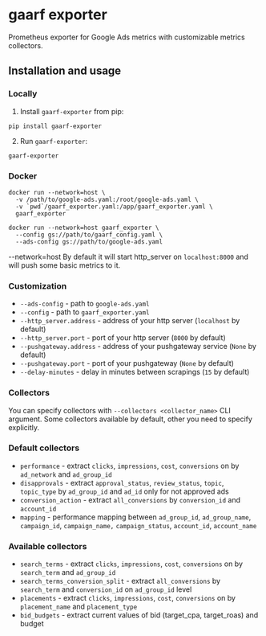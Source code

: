 # gaarf exporter

Prometheus exporter for Google Ads metrics with customizable metrics collectors.

## Installation and usage

### Locally

1. Install `gaarf-exporter` from pip:

```
pip install gaarf-exporter
```
2. Run `gaarf-exporter`:

```
gaarf-exporter
```

### Docker

```
docker run --network=host \
  -v /path/to/google-ads.yaml:/root/google-ads.yaml \
  -v `pwd`/gaarf_exporter.yaml:/app/gaarf_exporter.yaml \
  gaarf_exporter
```

```
docker run --network=host gaarf_exporter \
  --config gs://path/to/gaarf_config.yaml \
  --ads-config gs://path/to/google-ads.yaml

```

--network=host
By default it will start http_server on `localhost:8000` and will push some basic metrics to it.

### Customization

* `--ads-config` - path to `google-ads.yaml`
* `--config` - path to `gaarf_exporter.yaml`
* `--http_server.address` - address of your http server (`localhost` by default)
* `--http_server.port` - port of your http server (`8000` by default)
* `--pushgateway.address` - address of your pushgateway service (`None` by default)
* `--pushgateway.port` - port of your pushgateway (`None` by default)
* `--delay-minutes` - delay in minutes between scrapings (`15` by default)

### Collectors

You can specify collectors with `--collectors <collector_name>` CLI argument. Some collectors available by default, other you need to specify explicitly.

### Default collectors

* `performance` - extract `clicks`, `impressions`, `cost`, `conversions` on by `ad_network` and `ad_group_id`
* `disapprovals` - extract `approval_status`, `review_status`, `topic`, `topic_type` by `ad_group_id` and `ad_id` only for not approved ads
* `conversion_action` - extract `all_conversions` by `conversion_id` and `account_id`
* `mapping` - performance mapping between `ad_group_id`, `ad_group_name`, `campaign_id`, `campaign_name,` `campaign_status`, `account_id`, `account_name`

### Available collectors

* `search_terms` - extract `clicks`, `impressions`, `cost`, `conversions` on by `search_term` and `ad_group_id`
* `search_terms_conversion_split` - extract `all_conversions` by `search_term` and `conversion_id` on `ad_group_id` level
* `placements` - extract `clicks`, `impressions`, `cost`, `conversions` on by `placement_name` and `placement_type`
* `bid_budgets` - extract current values of bid (target_cpa, target_roas) and budget
